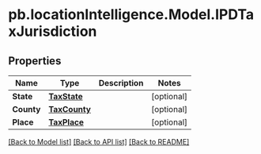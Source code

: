 # pb.locationIntelligence.Model.IPDTaxJurisdiction
## Properties

Name | Type | Description | Notes
------------ | ------------- | ------------- | -------------
**State** | [**TaxState**](TaxState.md) |  | [optional] 
**County** | [**TaxCounty**](TaxCounty.md) |  | [optional] 
**Place** | [**TaxPlace**](TaxPlace.md) |  | [optional] 

[[Back to Model list]](../README.md#documentation-for-models) [[Back to API list]](../README.md#documentation-for-api-endpoints) [[Back to README]](../README.md)

